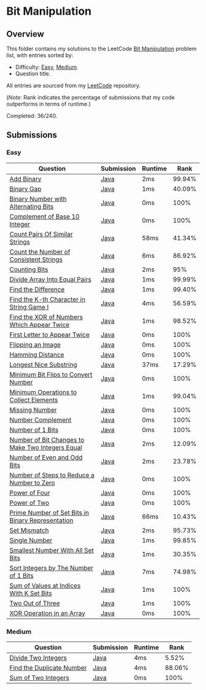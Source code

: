 # Bit Manipulation

## Overview
This folder contains my solutions to the LeetCode [Bit Manipulation](https://leetcode.com/problem-list/bit-manipulation/) problem list,
with entries sorted by:
- Difficulty: [Easy](#easy), [Medium](#medium).
- Question title.

All entries are sourced from my [LeetCode](https://github.com/shumarb/leetcode) repository.

(*Note*: Rank indicates the percentage of submissions that my code outperforms in terms of runtime.)

Completed: 36/240.

## Submissions
### Easy
| Question                                                                                                                                          | Submission                                                                                                             | Runtime | Rank   |
|---------------------------------------------------------------------------------------------------------------------------------------------------|------------------------------------------------------------------------------------------------------------------------|---------|--------|
| [Add Binary](https://leetcode.com/problems/add-binary/description/)                                                                               | [Java](https://github.com/shumarb/leetcode/blob/main/submissions/java/AddBinary.java)                                  | 2ms     | 99.94% |
| [Binary Gap](https://leetcode.com/problems/binary-gap/description/)                                                                               | [Java](https://github.com/shumarb/leetcode/blob/main/submissions/java/BinaryGap.java)                                  | 1ms     | 40.09% |
| [Binary Number with Alternating Bits](https://leetcode.com/problems/binary-number-with-alternating-bits/description/)                             | [Java](https://github.com/shumarb/leetcode/blob/main/submissions/java/BinaryNumberWithAlternatingBits.java)            | 0ms     | 100%   |
| [Complement of Base 10 Integer](https://leetcode.com/problems/complement-of-base-10-integer/description/)                                         | [Java](https://github.com/shumarb/leetcode/blob/main/submissions/java/ComplementOfBase10Integer.java)                  | 0ms     | 100%   |
| [Count Pairs Of Similar Strings](https://leetcode.com/problems/count-pairs-of-similar-strings/description/)                                       | [Java](https://github.com/shumarb/leetcode/blob/main/submissions/java/CountPairsOfSimilarStrings.java)                 | 58ms    | 41.34% |
| [Count the Number of Consistent Strings](https://leetcode.com/problems/count-the-number-of-consistent-strings/description/)                       | [Java](https://github.com/shumarb/leetcode/blob/main/submissions/java/CountTheNumberOfConsistentStrings.java)          | 6ms     | 86.92% |
| [Counting Bits](https://leetcode.com/problems/counting-bits/description/)                                                                         | [Java](https://github.com/shumarb/leetcode/blob/main/submissions/java/CountingBits.java)                               | 2ms     | 95%    |
| [Divide Array Into Equal Pairs](https://leetcode.com/problems/divide-array-into-equal-pairs/description/)                                         | [Java](https://github.com/shumarb/leetcode/blob/main/submissions/java/DivideArrayIntoEqualPairs.java)                  | 1ms     | 99.99% |
| [Find the Difference](https://leetcode.com/problems/find-the-difference/description/)                                                             | [Java](https://github.com/shumarb/leetcode/blob/main/submissions/java/FindTheDifference.java)                          | 1ms     | 99.40% |
| [Find the K-th Character in String Game I](https://leetcode.com/problems/find-the-k-th-character-in-string-game-i/description/)                   | [Java](https://github.com/shumarb/leetcode/blob/main/submissions/java/FindTheKthCharacterInStringGameOne.java)         | 4ms     | 56.59% |
| [Find the XOR of Numbers Which Appear Twice](https://leetcode.com/problems/find-the-xor-of-numbers-which-appear-twice/description/)               | [Java](https://github.com/shumarb/leetcode/blob/main/submissions/java/FindTheXOROfNumbersWhichAppearTwice.java)        | 1ms     | 98.52% |
| [First Letter to Appear Twice](https://leetcode.com/problems/first-letter-to-appear-twice/description/)                                           | [Java](https://github.com/shumarb/leetcode/blob/main/submissions/java/FirstLetterToAppearTwice.java)                   | 0ms     | 100%   |
| [Flipping an Image](https://leetcode.com/problems/flipping-an-image/description)                                                                  | [Java](https://github.com/shumarb/leetcode/blob/main/submissions/java/FlippingAnImage.java)                            | 0ms     | 100%   |
| [Hamming Distance](https://leetcode.com/problems/hamming-distance/description)                                                                    | [Java](https://github.com/shumarb/leetcode/blob/main/submissions/java/HammingDistance.java)                            | 0ms     | 100%   |
| [Longest Nice Substring](https://leetcode.com/problems/longest-nice-substring/description/)                                                       | [Java](https://github.com/shumarb/leetcode/blob/main/submissions/java/LongestNiceSubstring.java)                       | 37ms    | 17.29% |
| [Minimum Bit Flips to Convert Number](https://leetcode.com/problems/minimum-bit-flips-to-convert-number/description/)                             | [Java](https://github.com/shumarb/leetcode/blob/main/submissions/java/MinimumBitFlipsToConvertNumber.java)             | 0ms     | 100%   |
| [Minimum Operations to Collect Elements](https://leetcode.com/problems/minimum-operations-to-collect-elements/description/)                       | [Java](https://github.com/shumarb/leetcode/blob/main/submissions/java/MinimumOperationsToCollectElements.java)         | 1ms     | 99.04% |
| [Missing Number](https://leetcode.com/problems/missing-number/description/)                                                                       | [Java](https://github.com/shumarb/leetcode/blob/main/submissions/java/MissingNumber.java)                              | 0ms     | 100%   |
| [Number Complement](https://leetcode.com/problems/number-complement/description/)                                                                 | [Java](https://github.com/shumarb/leetcode/blob/main/submissions/java/NumberComplement.java)                           | 0ms     | 100%   |
| [Number of 1 Bits](https://leetcode.com/problems/number-of-1-bits/description/)                                                                   | [Java](https://github.com/shumarb/leetcode/blob/main/submissions/java/NumberOf1Bits.java)                              | 0ms     | 100%   |
| [Number of Bit Changes to Make Two Integers Equal](https://leetcode.com/problems/number-of-bit-changes-to-make-two-integers-equal/description/)   | [Java](https://github.com/shumarb/leetcode/blob/main/submissions/java/NumberOfBitChangesToMakeTwoIntegersEqual.java)   | 2ms     | 12.09% |
| [Number of Even and Odd Bits](https://leetcode.com/problems/number-of-even-and-odd-bits/description/)                                             | [Java](https://github.com/shumarb/leetcode/blob/main/submissions/java/NumberOfEvenAndOddBits.java)                     | 2ms     | 23.78% |
| [Number of Steps to Reduce a Number to Zero](https://leetcode.com/problems/number-of-steps-to-reduce-a-number-to-zero/description/)               | [Java](https://github.com/shumarb/leetcode/blob/main/submissions/java/NumberOfStepsToReduceANumberToZero.java)         | 0ms     | 100%   |
| [Power of Four](https://leetcode.com/problems/power-of-four/description/)                                                                         | [Java](https://github.com/shumarb/leetcode/blob/main/submissions/java/PowerOfFour.java)                                | 0ms     | 100%   |
| [Power of Two](https://leetcode.com/problems/power-of-two/description/)                                                                           | [Java](https://github.com/shumarb/leetcode/blob/main/submissions/java/PowerOfTwo.java)                                 | 0ms     | 100%   |
| [Prime Number of Set Bits in Binary Representation](https://leetcode.com/problems/prime-number-of-set-bits-in-binary-representation/description/) | [Java](https://github.com/shumarb/leetcode/blob/main/submissions/java/PrimeNumberOfSetBitsInBinaryRepresentation.java) | 66ms    | 10.43% |
| [Set Mismatch](https://leetcode.com/problems/set-mismatch/description/)                                                                           | [Java](https://github.com/shumarb/leetcode/blob/main/submissions/java/SetMismatch.java)                                | 2ms     | 95.73% |
| [Single Number](https://leetcode.com/problems/single-number/description/)                                                                         | [Java](https://github.com/shumarb/leetcode/blob/main/submissions/java/SingleNumber.java)                               | 1ms     | 99.85% |
| [Smallest Number With All Set Bits](https://leetcode.com/problems/smallest-number-with-all-set-bits/description/)                                 | [Java](https://github.com/shumarb/leetcode/blob/main/submissions/java/SmallestNumberWithAllSetBits.java)               | 1ms     | 30.35% |
| [Sort Integers by The Number of 1 Bits](https://leetcode.com/problems/sort-integers-by-the-number-of-1-bits/description/)                         | [Java](https://github.com/shumarb/leetcode/blob/main/submissions/java/SortIntegersByTheNumberOf1Bits.java)             | 7ms     | 74.98% |
| [Sum of Values at Indices With K Set Bits](https://leetcode.com/problems/sum-of-values-at-indices-with-k-set-bits/description/)                   | [Java](https://github.com/shumarb/leetcode/blob/main/submissions/java/SumOfValuesAtIndicesWithKSetBits.java)           | 1ms     | 100%   |
| [Two Out of Three](https://leetcode.com/problems/two-out-of-three/description/)                                                                   | [Java](https://github.com/shumarb/leetcode/blob/main/submissions/java/TwoOutOfThree.java)                              | 1ms     | 100%   |
| [XOR Operation in an Array](https://leetcode.com/problems/xor-operation-in-an-array/description/)                                                 | [Java](https://github.com/shumarb/leetcode/blob/main/submissions/java/XorOperationInAnArray.java)                      | 0ms     | 100%   |

### Medium
| Question                                                                                                                               | Submission                                                                                                      | Runtime | Rank   |
|----------------------------------------------------------------------------------------------------------------------------------------|-----------------------------------------------------------------------------------------------------------------|---------|--------|
| [Divide Two Integers](https://leetcode.com/problems/divide-two-integers/description/)                                                  | [Java](https://github.com/shumarb/leetcode/blob/main/submissions/java/DivideTwoIntegers.java)                   | 4ms     | 5.52%  |
| [Find the Duplicate Number](https://leetcode.com/problems/find-the-duplicate-number/description/)                                      | [Java](https://github.com/shumarb/leetcode/blob/main/submissions/java/FindTheDuplicateNumber.java)              | 4ms     | 88.06% |
| [Sum of Two Integers](https://leetcode.com/problems/sum-of-two-integers/description/)                                                  | [Java](https://github.com/shumarb/leetcode/blob/main/submissions/java/SumOfTwoIntegers.java)                    | 0ms     | 100%   |
